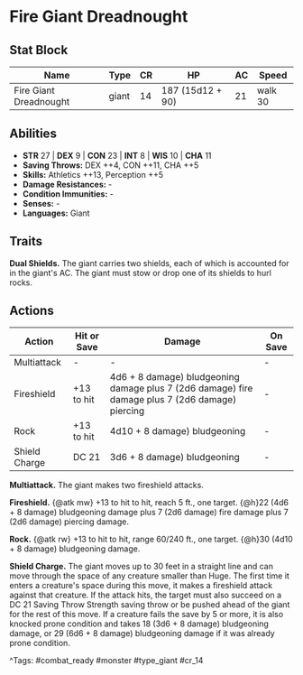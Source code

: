 # Fire Giant Dreadnought

## Stat Block

| Name | Type | CR | HP | AC | Speed |
|------|------|----|----|----|-------|
| Fire Giant Dreadnought | giant | 14 | 187 (15d12 + 90) | 21 | walk 30 |

## Abilities

- **STR** 27 | **DEX** 9 | **CON** 23 | **INT** 8 | **WIS** 10 | **CHA** 11
- **Saving Throws:** DEX ++4, CON ++11, CHA ++5  
- **Skills:** Athletics ++13, Perception ++5  
- **Damage Resistances:** -  
- **Condition Immunities:** -  
- **Senses:** -  
- **Languages:** Giant

## Traits

**Dual Shields.** The giant carries two shields, each of which is accounted for in the giant's AC. The giant must stow or drop one of its shields to hurl rocks.


## Actions

| Action | Hit or Save | Damage | On Save |
|--------|--------------|--------|----------|
| Multiattack | - | - | - |
| Fireshield | +13 to hit | 4d6 + 8 damage) bludgeoning damage plus 7 (2d6 damage) fire damage plus 7 (2d6 damage) piercing | - |
| Rock | +13 to hit | 4d10 + 8 damage) bludgeoning | - |
| Shield Charge | DC 21 | 3d6 + 8 damage) bludgeoning | - |

**Multiattack.** The giant makes two fireshield attacks.

**Fireshield.** {@atk mw} +13 to hit to hit, reach 5 ft., one target. {@h}22 (4d6 + 8 damage) bludgeoning damage plus 7 (2d6 damage) fire damage plus 7 (2d6 damage) piercing damage.

**Rock.** {@atk rw} +13 to hit to hit, range 60/240 ft., one target. {@h}30 (4d10 + 8 damage) bludgeoning damage.

**Shield Charge.** The giant moves up to 30 feet in a straight line and can move through the space of any creature smaller than Huge. The first time it enters a creature's space during this move, it makes a fireshield attack against that creature. If the attack hits, the target must also succeed on a DC 21 Saving Throw Strength saving throw or be pushed ahead of the giant for the rest of this move. If a creature fails the save by 5 or more, it is also knocked prone condition and takes 18 (3d6 + 8 damage) bludgeoning damage, or 29 (6d6 + 8 damage) bludgeoning damage if it was already prone condition.


^Tags: #combat_ready #monster #type_giant #cr_14